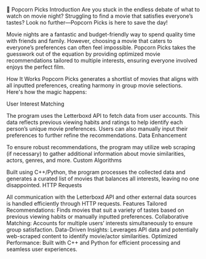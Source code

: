 🎥 Popcorn Picks
Introduction
Are you stuck in the endless debate of what to watch on movie night? Struggling to find a movie that satisfies everyone’s tastes? Look no further—Popcorn Picks is here to save the day!

Movie nights are a fantastic and budget-friendly way to spend quality time with friends and family. However, choosing a movie that caters to everyone’s preferences can often feel impossible. Popcorn Picks takes the guesswork out of the equation by providing optimized movie recommendations tailored to multiple interests, ensuring everyone involved enjoys the perfect film.

How It Works
Popcorn Picks generates a shortlist of movies that aligns with all inputted preferences, creating harmony in group movie selections. Here's how the magic happens:

User Interest Matching

The program uses the Letterboxd API to fetch data from user accounts. This data reflects previous viewing habits and ratings to help identify each person’s unique movie preferences.
Users can also manually input their preferences to further refine the recommendations.
Data Enhancement

To ensure robust recommendations, the program may utilize web scraping (if necessary) to gather additional information about movie similarities, actors, genres, and more.
Custom Algorithms

Built using C++/Python, the program processes the collected data and generates a curated list of movies that balances all interests, leaving no one disappointed.
HTTP Requests

All communication with the Letterboxd API and other external data sources is handled efficiently through HTTP requests.
Features
Tailored Recommendations: Finds movies that suit a variety of tastes based on previous viewing habits or manually inputted preferences.
Collaborative Matching: Accounts for multiple users’ interests simultaneously to ensure group satisfaction.
Data-Driven Insights: Leverages API data and potentially web-scraped content to identify movie/actor similarities.
Optimized Performance: Built with C++ and Python for efficient processing and seamless user experiences.

